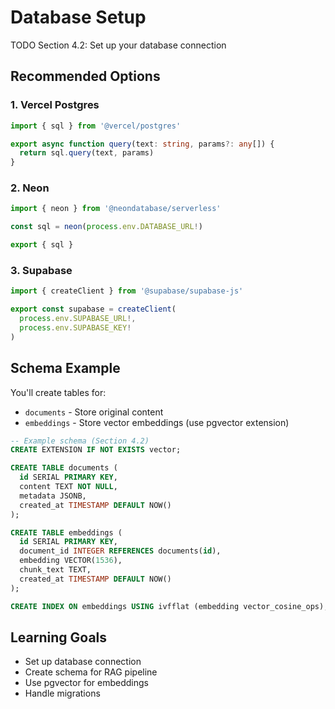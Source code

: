 # Database Setup

TODO Section 4.2: Set up your database connection

## Recommended Options

### 1. Vercel Postgres
```typescript
import { sql } from '@vercel/postgres'

export async function query(text: string, params?: any[]) {
  return sql.query(text, params)
}
```

### 2. Neon
```typescript
import { neon } from '@neondatabase/serverless'

const sql = neon(process.env.DATABASE_URL!)

export { sql }
```

### 3. Supabase
```typescript
import { createClient } from '@supabase/supabase-js'

export const supabase = createClient(
  process.env.SUPABASE_URL!,
  process.env.SUPABASE_KEY!
)
```

## Schema Example

You'll create tables for:
- `documents` - Store original content
- `embeddings` - Store vector embeddings (use pgvector extension)

```sql
-- Example schema (Section 4.2)
CREATE EXTENSION IF NOT EXISTS vector;

CREATE TABLE documents (
  id SERIAL PRIMARY KEY,
  content TEXT NOT NULL,
  metadata JSONB,
  created_at TIMESTAMP DEFAULT NOW()
);

CREATE TABLE embeddings (
  id SERIAL PRIMARY KEY,
  document_id INTEGER REFERENCES documents(id),
  embedding VECTOR(1536),
  chunk_text TEXT,
  created_at TIMESTAMP DEFAULT NOW()
);

CREATE INDEX ON embeddings USING ivfflat (embedding vector_cosine_ops);
```

## Learning Goals

- Set up database connection
- Create schema for RAG pipeline
- Use pgvector for embeddings
- Handle migrations
